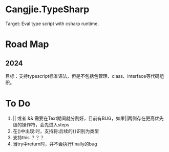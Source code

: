 ﻿# Cangjie.TypeSharp

Target: Eval type script with csharp runtime.

# Road Map

## 2024

目标：支持typescript标准语法，但是不包括包管理、class、interface等代码组织。

# To Do

1. || 或者 && 需要在Text期间就分割好，目前有BUG，如果||两侧存在更高优先级的操作符，会先进入steps
2. 在()中出现:时，支持将:后续的{}识别为类型
3. 支持this ？？？
4. 当try中return时，并不会执行finally的bug
